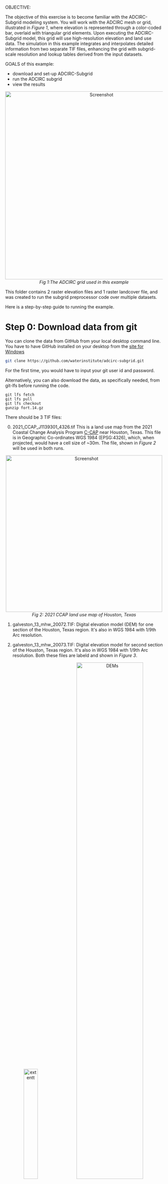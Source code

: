 OBJECTIVE:

The objective of this exercise is to become familiar with the ADCIRC-Subgrid modeling system. You will work with the ADCIRC mesh or grid, illustrated in _Figure 1_, where elevation is represented through a color-coded bar, overlaid with triangular grid elements. Upon executing the ADCIRC-Subgrid model, this grid will use high-resolution elevation and land use data. The simulation  in this example integrates and interpolates detailed information from two separate TIF files, enhancing the grid with subgrid-scale resolution and lookup tables derived from the input datasets.

GOALS of this example:
- download and set-up ADCIRC-Subgrid
- run the ADCIRC subgrid
- view the results

<p align="center">
  <img src="images/subgrid_mesh.png" alt="Screenshot" width="600">
  <br>
  <em>Fig 1:The ADCIRC grid used in this example</em>
</p>

This folder contains 2 raster elevation files and 1 raster landcover file,
and was created to run the subgrid preprocessor code over multiple datasets.

Here is a step-by-step guide to running the example.

# Step 0: Download data from git

You can clone the data from GitHub from your local desktop command line.
You have to have GitHub installed on your desktop from the [site for Windows](https://git-scm.com/downloads/win)

```bash
git clone https://github.com/waterinstitute/adcirc-subgrid.git
```
For the first time, you would have to input your git user id and password.

Alternatively, you can also download the data, as specifically needed, from git-lfs before running the code.

```commandline
git lfs fetch
git lfs pull
git lfs checkout
gunzip fort.14.gz
```


There should be 3 TIF files:

0. 2021_CCAP_J1139301_4326.tif 
  This is a land use map from the 2021 Coastal Change Analysis Program [C-CAP](https://coast.noaa.gov/digitalcoast/data/ccaphighres.html)
  near Houston, Texas. This file is in Geographic Co-ordinates WGS 1984 (EPSG:4326), which, when projected, would have a cell size of ~30m. 
  The file, shown in _Figure 2_ will be used in both runs.
  
<p align="center">
  <img src="images/landcover.png" alt="Screenshot" width="500">
  <br>
  <em>Fig 2: 2021 CCAP land use map of Houston, Texas</em>
</p>

1. galveston_13_mhw_20072.TIF:
  Digital elevation model (DEM) for one section of the Houston, Texas region. It's also in WGS 1984 with 1/9th Arc resolution.

3. galveston_13_mhw_20073.TIF:
  Digital elevation model for second section of the Houston, Texas region. It's also in WGS 1984 with 1/9th Arc resolution.
Both these files are labeld and shown in _Figure 3_.

<p align="center">
  <img src="images/lu_demsV2.png" width="30%" alt="extentt" style="display:inline-block; margin-right:10px;" />
  <img src="images/dem1_2.png" width="65%" alt="DEMs" style="display:inline-block;" />
  <br>
  <em>Fig 3: The figure to the left shows the DEM location within the land use map. The figure to the right shows
    the 1/9th Arc resolution DEM 1 and 2</em>
</p>


# Step 1: Run Preprocessor Pass 1

Before this, you should have an adcirc-subgrid Python environment created with
the required packages. Activate the environment and run the subgrid preprocessor 
with `input.yaml` as input. This will use one of the DEM files, landcover file, 
and the mesh file to build a subgrid lookup table. The yaml file should look like 
this:

```yaml
input:
  adcirc_mesh: fort.14
  manning_lookup: ccap # Either a lookup file or 'ccap' to use the default table
  dem: galveston_13_mhw_20072.TIF
  land_cover: 2021_CCAP_J1139301_4326.tif

output:
  filename: subgrid.nc
  progress_bar_increment: 5

options:
  # Control for the number of subgrid levels for calculation and output
  n_subgrid_levels: 50 # Controls the number of levels the calculation is performed on
  n_phi_levels: 50 # Controls the number of phi levels between 0 and 1 where output is written

  # Control for the way the subgrid water levels are distributed
  subgrid_level_distribution: histogram # Either 'histogram' or 'linear'
```

To run adcirc subgrid in step 1, use the following code:
```bash
adcirc-subgrid prep input.yaml
```
After completion of Step 1, it should generate the subgrid.nc in the same folder the data
is in. 

# Step 2: Run Preprocessor Pass 2

Run subgrid preprocessor with `input_update_existing.yaml`. The updated yaml
contains an extra optional input line called "existing subgrid" where you
add the filepath of the existing subgrid. The `input_update_existing.yaml` 
now uses the second DEM and as the name suggests, it updates the existing 
information from Step 1 with the new information from the second DEM. 

So, running the preprocessor code again will use the second DEM file, but the 
same landcover file and mesh file to build and update the lookup table with 
subgrid values for the first and second DEMs included.

To run adcirc subgrid in step 2, use the following code:
```bash
adcirc-subgrid prep input_update_existing.yaml
```
After completion of Step 2, the results should be stored in the netCDF file
"subgrid_updated.nc" as specified in the yaml file.

# Step 3: View the Results

The results from the netCDF file from Steps 1 and 2 can be viewed using the 
provided codes in the source folder (../src/AdcircSubgrid).  

The command to view the percent wet at each element from Step 1, can be viewed
 using the following command:
```bash
import sys
sys.path.append(<path to src/AdcircSubgrid>)
import mesh_plot

mesh_plot.plot_mesh('subgrid.nc','percent_wet', 2 , True, 'after_percent_wet2')
```
After running the code, it should generate the percentage wet or the wet fraction 
at each element of the ADCIRC mesh as shown in _Figure 4_. The subgrid code recalculates
what fraction of an element is wet, for each element in the mesh, based on the 
DEM (in this case DEM 1) specified in the yaml file, i.e. used in Step 1. There are 
other parameters recalculated and you are encouraged to explore.

<p align="center">
  <img src="images/before_percent_wet2.png" alt="Screenshot" width="600">
  <br>
  <em>Fig 4: The percentage wet or the wet fraction at each element of the mesh
  corresponding to the first DEM after Step 1.</em>
</p>

Fig 5 shows the results after Step 2, the wet fraction at each element. This step only 
recalculates the wet fraction of an element using data from DEM 2 and appends the results 
Step 1. So the _Figure 5_ has the complete data from both the DEMs.

<p align="center">
  <img src="images/after_percent_wet2.png" alt="Screenshot" width="600">
  <br>
  <em>Fig 5: The percentage wet or the wet fraction at each element of the mesh
  corresponding to the first and second DEM after Step 2.</em>
</p>

## NOTE
  - The code will not overwrite the existing subgrid data, so use the highest priority datasets first.
  - It is recommended that you use a different name for the updated subgrid table to keep track of everything.
